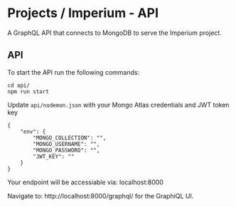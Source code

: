 # Projects / Imperium - API

A GraphQL API that connects to MongoDB to serve the Imperium project.

## API

To start the API run the following commands:

```
cd api/
npm run start

```

Update ```api/nodemon.json``` with your Mongo Atlas credentials and JWT token key

```
{
    "env": {
        "MONGO_COLLECTION": "",
        "MONGO_USERNAME": "",
        "MONGO_PASSWORD": "",
        "JWT_KEY": ""
    }
}
```

Your endpoint will be accessiable via: localhost:8000

Navigate to: http://localhost:8000/graphql/ for the GraphiQL UI.